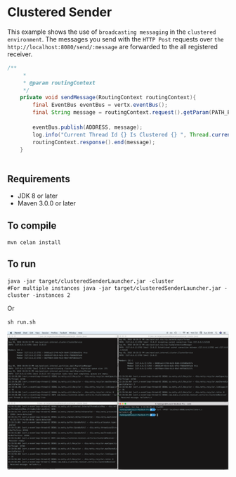 # Clustered Sender

This example shows the use of `broadcasting messaging` in the `clustered environment`. The messages you send with the `HTTP Post` requests over `the http://localhost:8080/send/:message` are forwarded to the all registered receiver.

```java
/**
     *
     * @param routingContext
     */
    private void sendMessage(RoutingContext routingContext){
        final EventBus eventBus = vertx.eventBus();
        final String message = routingContext.request().getParam(PATH_PARAM);

        eventBus.publish(ADDRESS, message);
        log.info("Current Thread Id {} Is Clustered {} ", Thread.currentThread().getId(), vertx.isClustered());
        routingContext.response().end(message);
    }
    
```

## Requirements
* JDK 8 or later
* Maven 3.0.0 or later

## To compile
```
mvn celan install
```

## To run
```
java -jar target/clusteredSenderLauncher.jar -cluster
#For multiple instances java -jar target/clusteredSenderLauncher.jar -cluster -instances 2

```
Or

```
sh run.sh
```

![](images/sender.png)